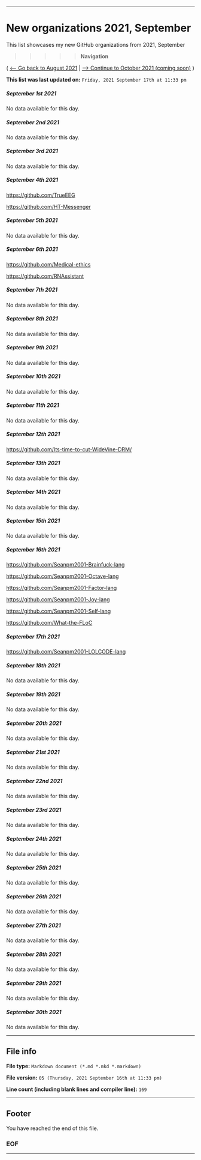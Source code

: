 
***

# New organizations 2021, September

This list showcases my new GitHub organizations from 2021, September

> > > > > **Navigation**

( [<-- Go back to August 2021](/NewOrgs/2021/08_August/README.md) | [ --> Continue to October 2021 (coming soon)](/NewOrgs/2021/10_October/README.md) )

**This list was last updated on:** `Friday, 2021 September 17th at 11:33 pm`

<!-- ##### LIST !-->

##### September 1st 2021

No data available for this day.

##### September 2nd 2021

No data available for this day.

##### September 3rd 2021

No data available for this day.

##### September 4th 2021

https://github.com/TrueEEG

https://github.com/HT-Messenger

##### September 5th 2021

No data available for this day.

##### September 6th 2021

https://github.com/Medical-ethics

https://github.com/RNAssistant

##### September 7th 2021

No data available for this day.

##### September 8th 2021

No data available for this day.

##### September 9th 2021

No data available for this day.

##### September 10th 2021

No data available for this day.

##### September 11th 2021

No data available for this day.

##### September 12th 2021

https://github.com/Its-time-to-cut-WideVine-DRM/

##### September 13th 2021

No data available for this day.

##### September 14th 2021

No data available for this day.

##### September 15th 2021

No data available for this day.

##### September 16th 2021

https://github.com/Seanpm2001-Brainfuck-lang

https://github.com/Seanpm2001-Octave-lang

https://github.com/Seanpm2001-Factor-lang

https://github.com/Seanpm2001-Joy-lang

https://github.com/Seanpm2001-Self-lang

https://github.com/What-the-FLoC

##### September 17th 2021

https://github.com/Seanpm2001-LOLCODE-lang

##### September 18th 2021

No data available for this day.

##### September 19th 2021

No data available for this day.

##### September 20th 2021

No data available for this day.

##### September 21st 2021

No data available for this day.

##### September 22nd 2021

No data available for this day.

##### September 23rd 2021

No data available for this day.

##### September 24th 2021

No data available for this day.

##### September 25th 2021

No data available for this day.

##### September 26th 2021

No data available for this day.

##### September 27th 2021

No data available for this day.

##### September 28th 2021

No data available for this day.

##### September 29th 2021

No data available for this day.

##### September 30th 2021

No data available for this day.

***

## File info

**File type:** `Markdown document (*.md *.mkd *.markdown)`

**File version:** `05 (Thursday, 2021 September 16th at 11:33 pm)`

**Line count (including blank lines and compiler line):** `169`

***

## Footer

You have reached the end of this file.

### EOF

***
